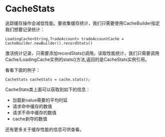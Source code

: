 # CacheStats
追踪缓存操作会减低性能。要收集缓存统计，我们只需要使用CacheBuilder指定我们想要记录统计：

```
LoadingCache<String,TradeAccount> tradeAccountCache = CacheBuilder.newBuilder().recordStats()
```

激活统计记录，只需要添加recordStats()调用。读取性能统计，我们只需要调用Cache/LoadingCache实例的stats()方法,返回的是CacheStats实例引用。

看看下面的例子：
```
CacheStats cacheStats = cache.stats();
```
CacheStats类上面可以获取到如下的信息：
- 加载新value需要的平均时延
- 请求命中缓存的数值
- 请求不命中缓存的数值
- cache剥夺的数值

还有更多关于缓存性能的信息可供查看。
